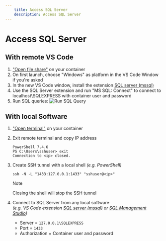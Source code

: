 ```yaml
---
    title: Access SQL Server
    description: Access SQL Server
---
```


# Access SQL Server

## With remote VS Code

1. ["Open file share"](../vsc-extension/open-container.md) on your container
1. On first launch, choose "Windows" as platform in the VS Code Window if you're asked
1. In the new VS Code window, install the extension [SQL server (mssql)](https://marketplace.visualstudio.com/items?itemName=ms-mssql.mssql)
1. Use the SQL Server extension and run "MS SQL: Connect" to connect to localhost\SQLEXPRESS with container user and password
1. Run SQL queries:
![Run SQL Query](../media/scenarios/sql-query.png)

## With local Software

1. ["Open terminal"](../vsc-extension/open-container.md) on your container
1. Exit remote terminal and copy IP address
   ```pwsh
   PowerShell 7.4.6
   PS C:\Users\sshuser> exit
   Connection to <ip> closed.
   ```
1. Create SSH tunnel with a local shell *(e.g. PowerShell)*

   ```pwsh
   ssh -N -L "1433:127.0.0.1:1433" "sshuser@<ip>"
   ```

   > [!NOTE]
   > Closing the shell will stop the SSH tunnel

1. Connect to SQL Server from any local software\
   *(e.g. VS Code extension [SQL server (mssql)](https://marketplace.visualstudio.com/items?itemName=ms-mssql.mssql) or [SQL Management Studio](https://learn.microsoft.com/de-de/ssms/sql-server-management-studio-ssms))*
   - Server = `127.0.0.1\SQLEXPRESS` 
   - Port = `1433`
   - Authorization = Container user and password
